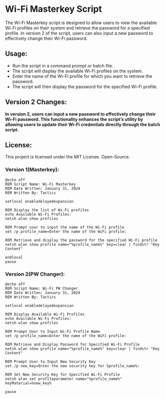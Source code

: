 # Wi-Fi Masterkey Script

The Wi-Fi Masterkey script is designed to allow users to view the available Wi-Fi profiles on their system and retrieve the password for a specified profile. In version 2 of the script, users can also input a new password to effectively change their Wi-Fi password.

## Usage:

* Run the script in a command prompt or batch file.
* The script will display the available Wi-Fi profiles on the system.
* Enter the name of the Wi-Fi profile for which you want to retrieve the password.
* The script will then display the password for the specified Wi-Fi profile.


## Version 2 Changes: 
**In version 2, users can input a new password to effectively change their Wi-Fi password. This functionality enhances the script’s utility by allowing users to update their Wi-Fi credentials directly through the batch script.**


## License: 
This project is licensed under the MIT License. Open-Source.

### Version 1(Masterkey):
```
@echo off
REM Script Name: Wi-Fi Masterkey
REM Date Written: January 31, 2024
REM Written By: Tactics

setlocal enabledelayedexpansion

REM Display the list of Wi-Fi profiles
echo Available Wi-Fi Profiles:
netsh wlan show profiles

REM Prompt user to input the name of the Wi-Fi profile
set /p profile_name=Enter the name of the WiFi profile:

REM Retrieve and display the password for the specified Wi-Fi profile
netsh wlan show profile name="%profile_name%" key=clear | findstr "Key Content"

endlocal
pause
```

### Version 2(PW Changer):
```
@echo off
REM Script Name: Wi-Fi PW Changer
REM Date Written: January 31, 2024
REM Written By: Tactics

setlocal enabledelayedexpansion

REM Display Available Wi-Fi Profiles
echo Available Wi-Fi Profiles:
netsh wlan show profiles

REM Prompt User to Input Wi-Fi Profile Name
set /p profile_name=Enter the name of the WiFi profile: 

REM Retrieve and Display Password for Specified Wi-Fi Profile
netsh wlan show profile name="%profile_name%" key=clear | findstr "Key Content"

REM Prompt User to Input New Security Key
set /p new_key=Enter the new security key for %profile_name%: 

REM Set New Security Key for Specified Wi-Fi Profile
netsh wlan set profileparameter name="%profile_name%" keyMaterial=%new_key%

pause
```
